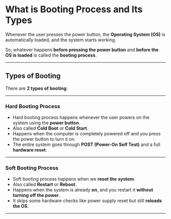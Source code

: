 # What is Booting Process and Its Types

Whenever the user presses the power button, the **Operating System (OS)** is automatically loaded, and the system starts working.

  So, whatever happens **before pressing the power button** and **before the OS is loaded** is called the **booting process**.

---

##  Types of Booting

There are **2 types of booting**:

---

###  Hard Booting Process

- Hard booting process happens whenever the user powers on the system using the **power button**.
- Also called **Cold Boot** or **Cold Start**.
- Happens when the computer is completely powered off and you press the power button to turn it on.
- The entire system goes through **POST (Power-On Self Test)** and a full **hardware reset**.

 

---

### Soft Booting Process

- Soft booting process happens when we **reset the system**.
- Also called **Restart** or **Reboot**.
- Happens when the system is already **on**, and you restart it **without turning off the power**.
- It skips some hardware checks like power supply reset but still **reloads the OS**.


---






